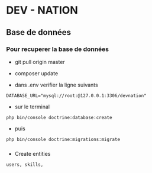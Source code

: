# DEV - NATION

## Base de données

### Pour recuperer la base de données
- git pull origin master
- composer update

- dans .env verifier la ligne suivants
```
DATABASE_URL="mysql://root:@127.0.0.1:3306/devnation"
```

- sur le terminal
```
php bin/console doctrine:database:create
```
- puis 

```
php bin/console doctrine:migrations:migrate
```

#####
- Create entities
```
users, skills, 
```


